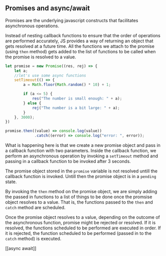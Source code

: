 ## Promises and async/await
Promises are the underlying javascript constructs that facilitates asynchronous operations.

Instead of nesting callback functions to ensure that the order of operations are performed accurately, JS provides a way of returning an object that gets resolved at a future time. All the functions we attach to the promise (using `then` method) gets added to the list of functions to be called when the promise is resolved to a value. 

```javascript
let promise = new Promise((res, rej) => {
	let a;
	//let's use some async functions
	setTimeout(() => {
		a = Math.floor(Math.random() * 10) + 1;

		if (a <= 5) {
			res("The number is small enough: " + a);
		} else {
			rej("The number is a bit large: " + a);
		}
	}, 3000);
})

promise.then((value) => console.log(value))
			 .catch((error) => console.log("error: ", error));
```

What is happening here is that we create a new promise object and pass in a callback function with two parameters. Inside the callback function, we perform an asynchronous operation by invoking a `setTimeout` method and passing in a callback function to be invoked after 3 seconds. 

The promise object stored in the `promise` variable is not resolved untill the callback function is invoked. Untill then the promise object is in a `pending` state.

By invoking the `then` method on the promise object, we are simply adding the passed in functions to a list of things to be done once the promsise object resolves to a value. That is, the functions passed to the `then` and `catch` method are scheduled. 

Once the promise object resolves to a value, depending on the outcome of the asynchronous function, promise might be rejected or resolved. If it is resolved, the functions scheduled to be performed are executed in order. If it is rejected, the function scheduled to be performed (passed in to the `catch` method) is executed.

[[async await]]